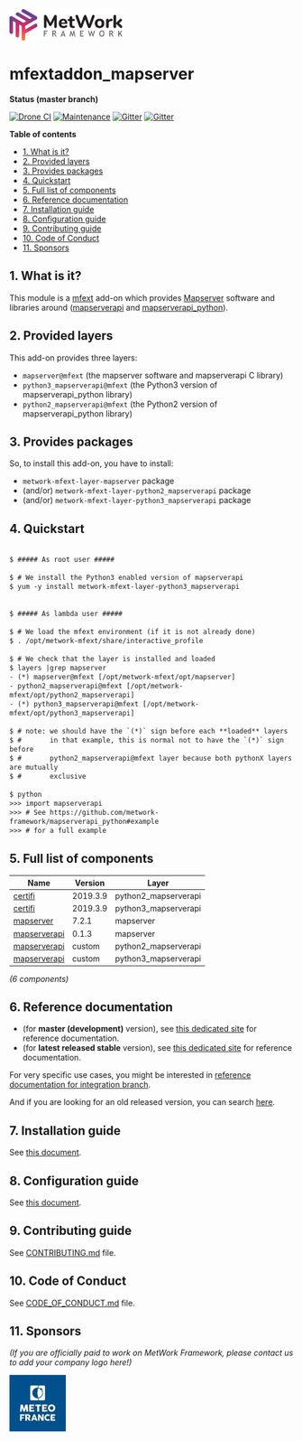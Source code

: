 [![logo](https://raw.githubusercontent.com/metwork-framework/resources/master/logos/metwork-white-logo-small.png)](http://www.metwork-framework.org)
#  mfextaddon_mapserver

[//]: # (automatically generated from https://github.com/metwork-framework/resources/blob/master/cookiecutter/_%7B%7Bcookiecutter.repo%7D%7D/README.md)

**Status (master branch)**



[![Drone CI](http://metwork-framework.org:8000/api/badges/metwork-framework/mfextaddon_mapserver/status.svg)](http://metwork-framework.org:8000/metwork-framework/mfextaddon_mapserver)
[![Maintenance](https://github.com/metwork-framework/resources/blob/master/badges/maintained.svg)]()
[![Gitter](https://github.com/metwork-framework/resources/blob/master/badges/community-en.svg)](https://gitter.im/metwork-framework/community-en?utm_source=badge&utm_medium=badge&utm_campaign=pr-badge)
[![Gitter](https://github.com/metwork-framework/resources/blob/master/badges/community-fr.svg)](https://gitter.im/metwork-framework/community-fr?utm_source=badge&utm_medium=badge&utm_campaign=pr-badge)


**Table of contents**

* [1\. What is it?](#1-what-is-it)
* [2\. Provided layers](#2-provided-layers)
* [3\. Provides packages](#3-provides-packages)
* [4\. Quickstart](#4-quickstart)
* [5\. Full list of components](#5-full-list-of-components)
* [6\. Reference documentation](#6-reference-documentation)
* [7\. Installation guide](#7-installation-guide)
* [8\. Configuration guide](#8-configuration-guide)
* [9\. Contributing guide](#9-contributing-guide)
* [10\. Code of Conduct](#10-code-of-conduct)
* [11\. Sponsors](#11-sponsors)



## 1. What is it?

This module is a [mfext](https://github.com/metwork-framework/mfext) add-on which
provides [Mapserver](https://mapserver.org) software and libraries around 
([mapserverapi](https://github.com/metwork-framework/mapserverapi) and 
[mapserverapi_python](https://github.com/metwork-framework/mapserverapi_python)).

## 2. Provided layers

This add-on provides three layers:

- `mapserver@mfext` (the mapserver software and mapserverapi C library)
- `python3_mapserverapi@mfext` (the Python3 version of mapserverapi_python library)
- `python2_mapserverapi@mfext` (the Python2 version of mapserverapi_python library)

## 3. Provides packages

So, to install this add-on, you have to install:

- `metwork-mfext-layer-mapserver` package
- (and/or) `metwork-mfext-layer-python2_mapserverapi` package
- (and/or) `metwork-mfext-layer-python3_mapserverapi` package

## 4. Quickstart

```console

$ ##### As root user #####

$ # We install the Python3 enabled version of mapserverapi
$ yum -y install metwork-mfext-layer-python3_mapserverapi


$ ##### As lambda user #####

$ # We load the mfext environment (if it is not already done)
$ . /opt/metwork-mfext/share/interactive_profile

$ # We check that the layer is installed and loaded
$ layers |grep mapserver
- (*) mapserver@mfext [/opt/metwork-mfext/opt/mapserver]
- python2_mapserverapi@mfext [/opt/metwork-mfext/opt/python2_mapserverapi]
- (*) python3_mapserverapi@mfext [/opt/metwork-mfext/opt/python3_mapserverapi]

$ # note: we should have the `(*)` sign before each **loaded** layers
$ #       in that example, this is normal not to have the `(*)` sign before
$ #       python2_mapserverapi@mfext layer because both pythonX layers are mutually
$ #       exclusive

$ python
>>> import mapserverapi
>>> # See https://github.com/metwork-framework/mapserverapi_python#example
>>> # for a full example
```







## 5. Full list of components

| Name | Version | Layer |
| --- | --- | --- |
| [certifi](https://certifi.io/) | 2019.3.9 | python2_mapserverapi |
| [certifi](https://certifi.io/) | 2019.3.9 | python3_mapserverapi |
| [mapserver](http://mapserver.org) | 7.2.1 | mapserver |
| [mapserverapi](https://github.com/metwork-framework/mapserverapi) | 0.1.3 | mapserver |
| [mapserverapi](https://github.com/metwork-framework/mapserverapi_python) | custom | python2_mapserverapi |
| [mapserverapi](https://github.com/metwork-framework/mapserverapi_python) | custom | python3_mapserverapi |

*(6 components)*










## 6. Reference documentation

- (for **master (development)** version), see [this dedicated site](http://metwork-framework.org/pub/metwork/continuous_integration/docs/master/mfextaddon_mapserver/) for reference documentation.
- (for **latest released stable** version), see [this dedicated site](http://metwork-framework.org/pub/metwork/releases/docs/stable/mfextaddon_mapserver/) for reference documentation.

For very specific use cases, you might be interested in
[reference documentation for integration branch](http://metwork-framework.org/pub/metwork/continuous_integration/docs/integration/mfextaddon_mapserver/).

And if you are looking for an old released version, you can search [here](http://metwork-framework.org/pub/metwork/releases/docs/).



## 7. Installation guide

See [this document](.metwork-framework/install_a_metwork_package.md).


## 8. Configuration guide

See [this document](.metwork-framework/configure_a_metwork_package.md).



## 9. Contributing guide

See [CONTRIBUTING.md](CONTRIBUTING.md) file.



## 10. Code of Conduct

See [CODE_OF_CONDUCT.md](CODE_OF_CONDUCT.md) file.



## 11. Sponsors

*(If you are officially paid to work on MetWork Framework, please contact us to add your company logo here!)*

[![logo](https://raw.githubusercontent.com/metwork-framework/resources/master/sponsors/meteofrance-small.jpeg)](http://www.meteofrance.com)
